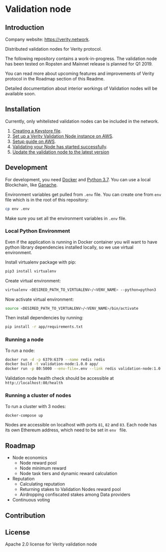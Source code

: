 # Validation node

## Introduction

Company website: https://verity.network.

Distributed validation nodes for Verity protocol.

The following repository contains a work-in-progress. The validation node has been tested on Ropsten and Mainnet release is planned for Q1 2019.

You can read more about upcoming features and improvements of Verity protocol in the Roadmap section of this Readme.

Detailed documentation about interior workings of Validation nodes will be available soon.

## Installation

Currently, only whitelisted validation nodes can be included in the network.

1. [Creating a Keystore file](https://github.com/verity-network/validation-node/wiki/Creating-a-Keystore-file).
1. [Set up a Verity Validation Node instance on AWS](https://github.com/verity-network/validation-node/wiki/Set-up-a-Verity-Validation-Node-instance-on-AWS).
1. [Setup guide on AWS](https://github.com/verity-network/validation-node/wiki/Setup-guide-on-AWS).
1. [Validating your Node has started successfully](https://github.com/verity-network/validation-node/wiki/validating-your-Node-has-started-successfully).
1. [Update the validation node to the latest version](https://github.com/verity-network/validation-node/wiki/Update-the-validation-node-to-the-latest-version)

## Development

For development, you need [Docker](https://www.docker.com/get-started) and [Python 3.7](https://www.python.org/downloads/release/python-370/).
You can use a local Blockchain, like [Ganache](https://truffleframework.com/ganache).

Environment variables get pulled from `.env` file. You can create one from `env` file which is in the root of this repository:
```bash
cp env .env
```
Make sure you set all the environment variables in `.env` file.

### Local Python Environment

Even if the application is running in Docker container you will want to have python library dependencies installed locally, so we use virtual environment.

Install virtualenv package with pip:
```bash
pip3 install virtualenv
```

Create virtual environment:
```bash
virtualenv <DESIRED_PATH_TO_VIRTUALENV>/<VENV_NAME> --python=python3
```

Now activate virtual environment:
```bash
source <DESIRED_PATH_TO_VIRTUALENV>/<VENV_NAME>/bin/activate
``` 

Then install dependencies by running:
```bash
pip install -r app/requirements.txt
```

### Running a node

To run a node:

```bash
docker run -d -p 6379:6379 --name redis redis
docker build -t validation-node:1.0.0 app/
docker run -p 80:5000 --env-file=.env --link redis validation-node:1.0.0
```

Validation node health check should be accessible at `http://localhost:80/health`

### Running a cluster of nodes

To run a cluster with 3 nodes:

```bash
docker-compose up
```

Nodes are accessible on localhost with ports `81`, `82` and `83`. Each node has its own Ethereum address, which need to be set in `env ` file.


## Roadmap
 - Node economics
    - Node reward pool
    - Node minimum reward
    - Node task tiers and dynamic reward calculation
 - Reputation
    - Calculating reputation
    - Returning  stakes to Validation Nodes reward pool 
    -  Airdropping confiscated stakes among Data providers
 - Continuous voting


## Contribution

## License

Apache 2.0 license for Verity validation node
